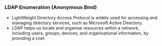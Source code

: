 
### LDAP Enumeration (Anonymous Bind)

- LightWeight Directory Access Protocol is widely used for accessing and managing directory services, such as Microsoft Active Directory. 
- LDAP helps us locate and organise resources within a network, including users, groups, devices, and organisational information, by providing a cnet
